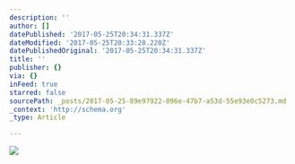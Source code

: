```yaml
---
description: ''
author: []
datePublished: '2017-05-25T20:34:31.337Z'
dateModified: '2017-05-25T20:33:28.220Z'
datePublishedOriginal: '2017-05-25T20:34:31.337Z'
title: ''
publisher: {}
via: {}
inFeed: true
starred: false
sourcePath: _posts/2017-05-25-89e97922-096e-47b7-a53d-55e93e0c5273.md
_context: 'http://schema.org'
_type: Article

---
```

![](https://the-grid-user-content.s3-us-west-2.amazonaws.com/b88baf3f-3891-4bc8-8c39-19898b3cd544.jpg)